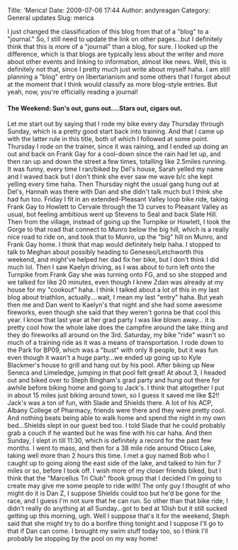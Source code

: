 Title: 'Merica!
Date: 2009-07-06 17:44
Author: andyreagan
Category: General updates
Slug: merica

I just changed the classification of this blog from that of a "blog" to
a "journal." So, I still need to update the link on other pages...but I
definitely think that this is more of a "journal" than a blog, for sure.
I looked up the difference, which is that blogs are typically less about
the writer and more about other events and linking to information,
almost like news. Well, this is definitely not that, since I pretty much
just write about myself haha. I am still planning a "blog" entry on
libertarianism and some others that I forgot about at the moment that I
think would classify as more blog-style entries. But yeah, now, you're
officially reading a journal!

#### The Weekend: Sun's out, guns out....Stars out, cigars out.

Let me start out by saying that I rode my bike every day Thursday
through Sunday, which is a pretty good start back into training. And
that I came up with the latter rule in this title, both of which I
followed at some point. Thursday I rode on the trainer, since it was
raining, and I ended up doing an out and back on Frank Gay for a
cool-down since the rain had let up, and then ran up and down the street
a few times, totalling like 2.5miles running. It was funny, every time I
ran/biked by Del's house, Sarah yelled my name and I waved back but I
don't think she ever saw me wave b/c she kept yelling every time haha.
Then Thursday night the usual gang hung out at Del's, Hannah was there
with Dan and she didn't talk much but I think she had fun too. Friday I
fit in an extended-Pleasant Valley loop bike ride, taking Frank Gay to
Howlett to Cervale through the 13 curves to Pleasant Valley as usual,
but feeling ambitious went up Stevens to Seal and back Slate Hill. Then
from the village, instead of going up the Turnpike or Howlett, I took
the Gorge to that road that connect to Munro below the big hill, which
is a really nice road to ride on, and took that to Munro, up the "big"
hill on Munro, and Frank Gay home. I think that map would definitely
help haha. I stopped to talk to Meghan about possibly heading to
Geneseo/Letchworth this weekend, and might've helped her dad fix her
bike, but I don't think I did much lol. Then I saw Kaelyn driving, as I
was about to turn left onto the Turnpike from Frank Gay she was turning
onto FG, and so she stopped and we talked for like 20 minutes, even
though I knew Zdan was already at my house for my "cookout" haha. I
think I talked about a lot of this in my last blog about triathlon,
actually....wait, I mean my last "entry" haha. But yeah then me and Dan
went to Kaelyn's that night and she had some awesome fireworks, even
though she said that they weren't gonna be that cool this year. I know
that last year at her grad party I was like blown away... it is pretty
cool how the whole lake does the campfire around the lake thing and they
do fireworks all around on the 3rd. Saturday, my bike "ride" wasn't so
much of a training ride as it was a means of transportation. I rode down
to the Park for BP09, which was a "bust" with only 8 people, but it was
fun even though it wasn't a huge party...we ended up going up to Kyle
Blackmer's house to grill and hang out by his pool. After biking up New
Seneca and Limeledge, jumping in that pool felt great! At about 3, I
headed out and biked over to Steph Bingham's grad party and hung out
there for awhile before biking home and going to Jack's. I think that
altogether I put in about 15 miles just biking around town, so I guess
it saved me like \$2!! Jack's was a ton of fun, with Slade and Shields
there. A lot of his ACP, Albany College of Pharmacy, friends were there
and they were pretty cool. And nothing beats being able to walk home and
spend the night in my own bed...Shields slept in our guest bed too. I
told Slade that he could probably grab a couch if he wanted but he was
fine with his car haha. And then Sunday, I slept in till 11:30, which is
definitely a record for the past few months. I went to mass, and then
for a 38 mile ride around Otisco Lake, taking well more than 2 hours
this time. I met a guy named Bob who I caught up to going along the east
side of the lake, and talked to him for 7 miles or so, before I took
off. I wish more of my closer friends biked, but I think that the
"Marcellus Tri Club" fbook group that I decided I'm going to create may
give me some people to ride with! The only guy I thought of who might do
it is Dan Z, I suppose Shields could too but he'd be gone for the race,
and I guess I'm not sure that he can run. So other than that bike ride,
I didn't really do anything at all Sunday...got to bed at 10ish but it
still sucked getting up this morning, ugh. Well I suppose that's it for
the weekend, Steph said that she might try to do a bonfire thing tonight
and I suppose I'll go to that if Dan can come. I brought my swim stuff
today too, so I think I'll probably be stopping by the pool on my way
home!
